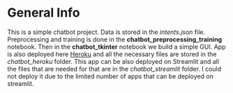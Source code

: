 # General Info
This is a simple chatbot project. Data is stored in the *intents.json* file. Preprocessing and training is done in the **chatbot_preprocessing_training** notebook. Then in the **chatbot_tkinter** notebook we build a simple GUI. App is also deployed here [Heroku](https://simple-chatbot-app.herokuapp.com/) and all the necessary files are stored in the *chatbot_heroku* folder. This app can be also deployed on Streamlit and all the files that are needed for that are in the *chatbot_streamlit* folder. I could not deploy it due to the limited number of apps that can be deployed on streamlit.
